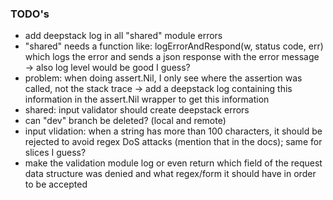 ### TODO's

* add deepstack log in all "shared" module errors
* "shared" needs a function like: logErrorAndRespond(w, status code, err) which logs the error and sends a json response with the error message -> also log level would be good I guess?
* problem: when doing assert.Nil, I only see where the assertion was called, not the stack trace -> add a deepstack log containing this information in the assert.Nil wrapper to get this information
* shared: input validator should create deepstack errors
* can "dev" branch be deleted? (local and remote)
* input vlidation: when a string has more than 100 characters, it should be rejected to avoid regex DoS attacks (mention that in the docs); same for slices I guess?
* make the validation module log or even return which field of the request data structure was denied and what regex/form it should have in order to be accepted